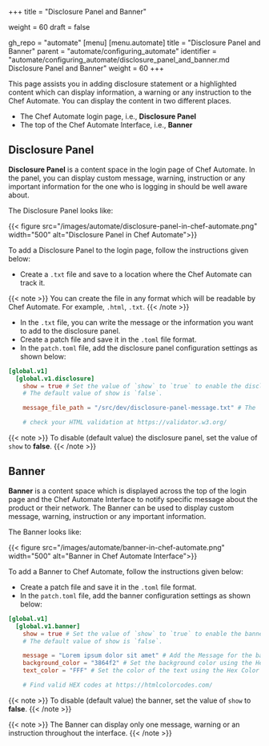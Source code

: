 +++
title = "Disclosure Panel and Banner"

weight = 60
draft = false

gh_repo = "automate"
[menu]
  [menu.automate]
    title = "Disclosure Panel and Banner"
    parent = "automate/configuring_automate"
    identifier = "automate/configuring_automate/disclosure_panel_and_banner.md Disclosure Panel and Banner"
    weight = 60
+++

This page assists you in adding disclosure statement or a highlighted content which can display information, a warning or any instruction to the Chef Automate. You can display the content in two different places.

- The Chef Automate login page, i.e., **Disclosure Panel**
- The top of the Chef Automate Interface, i.e., **Banner**

## Disclosure Panel

**Disclosure Panel** is a content space in the login page of Chef Automate. In the panel, you can display custom message, warning, instruction or any important information for the one who is logging in should be well aware about.

The Disclosure Panel looks like:

{{< figure src="/images/automate/disclosure-panel-in-chef-automate.png" width="500" alt="Disclosure Panel in Chef Automate">}}

To add a Disclosure Panel to the login page, follow the instructions given below:

- Create a `.txt` file and save to a location where the Chef Automate can track it.

{{< note >}}
You can create the file in any format which will be readable by Chef Automate. For example, `.html`, `.txt`.
{{< /note >}}

- In the `.txt` file, you can write the message or the information you want to add to the disclosure panel.
- Create a patch file and save it in the `.toml` file format.
- In the `patch.toml` file, add the disclosure panel configuration settings as shown below:

```toml
[global.v1]
  [global.v1.disclosure]
    show = true # Set the value of `show` to `true` to enable the disclosure panel in the login page.
    # The default value of show is `false`.

    message_file_path = "/src/dev/disclosure-panel-message.txt" # The `.txt` file containing the message of the panel

    # check your HTML validation at https://validator.w3.org/
```

{{< note >}}
To disable (default value) the disclosure panel, set the value of `show` to **false**.
{{< /note >}}

## Banner

**Banner** is a content space which is displayed across the top of the login page and the Chef Automate Interface to notify specific message about the product or their network. The Banner can be used to display custom message, warning, instruction or any important information.

The Banner looks like:

{{< figure src="/images/automate/banner-in-chef-automate.png" width="500" alt="Banner in Chef Automate Interface">}}

To add a Banner to Chef Automate, follow the instructions given below:

- Create a patch file and save it in the `.toml` file format.
- In the `patch.toml` file, add the banner configuration settings as shown below:

```toml
[global.v1]
  [global.v1.banner]
    show = true # Set the value of `show` to `true` to enable the banner
    # The default value of show is `false`.

    message = "Lorem ipsum dolor sit amet" # Add the Message for the banner
    background_color = "3864f2" # Set the background color using the Hex Color Code (Do not add # to the code)
    text_color = "FFF" # Set the color of the text using the Hex Color Code (Do not add # to the code)

    # Find valid HEX codes at https://htmlcolorcodes.com/
```

{{< note >}}
To disable (default value) the banner, set the value of `show` to **false**.
{{< /note >}}

{{< note >}}
The Banner can display only one message, warning or an instruction throughout the interface.
{{< /note >}}
